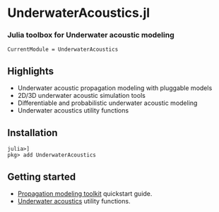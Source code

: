 # UnderwaterAcoustics.jl
### Julia toolbox for Underwater acoustic modeling

```@meta
CurrentModule = UnderwaterAcoustics
```

## Highlights

- Underwater acoustic propagation modeling with pluggable models
- 2D/3D underwater acoustic simulation tools
- Differentiable and probabilistic underwater acoustic modeling
- Underwater acoustics utility functions

## Installation

```julia-repl
julia>]
pkg> add UnderwaterAcoustics
```

## Getting started

- [Propagation modeling toolkit](@ref) quickstart guide.
- [Underwater acoustics](@ref) utility functions.
